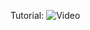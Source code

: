 Tutorial: 
![Video]([https://img.youtube.com/vi/jXnoFqcAkQA/maxresdefault.jpg](https://www.youtube.com/watch?v=I5W6zxIueAE))

